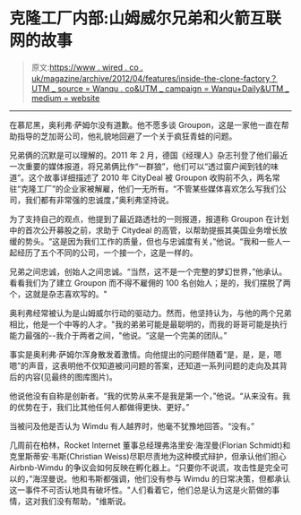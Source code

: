 # 克隆工厂内部:山姆威尔兄弟和火箭互联网的故事

> 原文:[https://www . wired . co . uk/magazine/archive/2012/04/features/inside-the-clone-factory？UTM _ source = Wanqu . co&UTM _ campaign = Wanqu+Daily&UTM _ medium = website](https://www.wired.co.uk/magazine/archive/2012/04/features/inside-the-clone-factory?utm_source=wanqu.co&utm_campaign=Wanqu+Daily&utm_medium=website)

* * *

在慕尼黑，奥利弗·萨姆尔没有道歉。他不愿多谈 Groupon，这是一家他一直在帮助指导的芝加哥公司，他礼貌地回避了一个关于疯狂青蛙的问题。

兄弟俩的沉默是可以理解的。2011 年 2 月，德国《经理人》杂志刊登了他们最近一次重要的媒体报道，将兄弟俩比作“一群狼”，他们可以“透过窗户闻到钱的味道”。这个故事详细描述了 2010 年 CityDeal 被 Groupon 收购前不久，两名常驻“克隆工厂”的企业家被解雇，他们一无所有。“不管某些媒体喜欢怎么写我们公司，我们都有非常强的忠诚度，”奥利弗坚持说。

为了支持自己的观点，他提到了最近路透社的一则报道，报道称 Groupon 在计划中的首次公开募股之前，求助于 Citydeal 的高管，以帮助提振其美国业务增长放缓的势头。“这是因为我们工作的质量，但也与忠诚度有关，”他说。“我和一些人一起经历了五个不同的公司，一个接一个，这是一样的。

兄弟之间忠诚，创始人之间忠诚。“当然，这不是一个完整的梦幻世界，”他承认。看看我们为了建立 Groupon 而不得不雇佣的 100 名创始人；是的，我们摆脱了两个，这就是杂志喜欢写的。"

奥利弗经常被认为是山姆威尔行动的驱动力。然而，他坚持认为，与他的两个兄弟相比，他是一个中等的人才。"我的弟弟可能是最聪明的，而我的哥哥可能是执行能力最强的--我介于两者之间，"他说。“这是一个完美的团队。”

事实是奥利弗·萨姆尔浑身散发着激情。向他提出的问题伴随着“是，是，是，嗯嗯”的声音，这表明他不仅知道被问问题的答案，还知道一系列问题的走向及其背后的内容(见最终的图库图片)。

他说他没有自称是创新者。“我的优势从来不是我是第一个，”他说。“从来没有。我的优势在于，我们比其他任何人都做得更快、更好。”

当被问及他是否认为 Wimdu 有人越界时，他毫不犹豫地回答。“没有。”

几周前在柏林，Rocket Internet 董事总经理弗洛里安·海涅曼(Florian Schmidt)和克里斯蒂安·韦斯(Christian Weiss)尽职尽责地为这种模式辩护，但承认他们担心 Airbnb-Wimdu 的争议会如何反映在孵化器上。“只要你不说谎，攻击性是完全可以的，”海涅曼说。他和韦斯都强调，他们没有参与 Wimdu 的日常决策，但都承认这一事件不可否认地具有破坏性。"人们看着它，他们总是认为这是火箭做的事情，这对我们没有帮助，"维斯说。